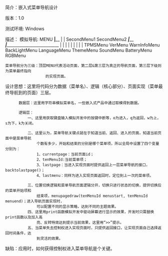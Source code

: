 简介：嵌入式菜单导航设计

版本：1.0

测试环境: Windows

描述：
    模拟导航:            MENU
         __________________|____________________
         |                                     |
     SecondMenu1                          SecondMenu2
    _____|_______          _____________________|_______________________________________________
   |             |         |            |            |            |        |         |         |
  TPMSMenu   VerMenu WarnInfoMenu BackLightMenu LanguageMenu ThemeMenu SoundMenu BatteryMenu RGBMenu

    菜单导航分为三级：顶层MENU代表活动页面，第二层&第三层为真正的导航页面，第三层下级则为菜单最终指向
                      的实现页面。

设计思想：这里将代码分为数据（菜单名）、逻辑（核心部分）、页面实现（菜单最终导航到的页面）三层。

          数据层：这里用字符串模拟菜单名，一些嵌入式产品中通过取模得到数据。

          逻辑层：
              一、这里用获取键盘输入模拟开发中的按键中断等，o为进入，q为返回，w为上，s为下，k为关闭。
              
              二、这里认为，菜单导航关键点就在于知道当前、返回、进入的页面，知道当前页面中是菜单导航
                  个数有多少，开始和结束的分别是哪个菜单项，所以全局中设置了四个变量分别为：
                  1、currentpage：当前页面id；
                  2、tenMenuId:当前菜单项；
                  3、lastpage：当进入实现页面时提供返回上一层菜单导航的接口，backtolastpage()；
                  4、lastmenu：同样为进入实现页面返回时，定位到上一次的菜单项。
              
              三、位置切换逻辑和菜单导航页面逻辑分开，切换只进行状态的切换，提供切换后的菜单开始项和
                  结束项，menupagedraw(tenMenuId menustart, tenMenuId menuend)；进入导航页面实现时，
                  可以配置不同的显示策略，达到不同的主题效果。
              四、这里用print函数模拟开发中驱动屏幕进行显示的效果，开发时只需替换print函数以及加入高
                  亮、反转特效达到提示当前效果，这里用“>>”提示。
              五、当菜单失去控制权进入实现页面时，只提供返回接口，让实现页面自己选择返回时间条件，达
                  到灵活的效果。

缺陷：应用时，如何获得控制权进入菜单导航是个关键。
